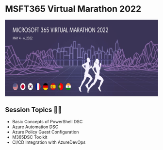 # MSFT365 Virtual Marathon 2022

<img src="https://raw.githubusercontent.com/Mr-W1nst0n/M365VM2022/master/M365VM2022Banner.jpg">

## Session Topics 🥷🤖
- Basic Concepts of PowerShell DSC
- Azure Automation DSC
- Azure Policy Guest Configuration
- M365DSC Toolkit
- CI/CD Integration with AzureDevOps
